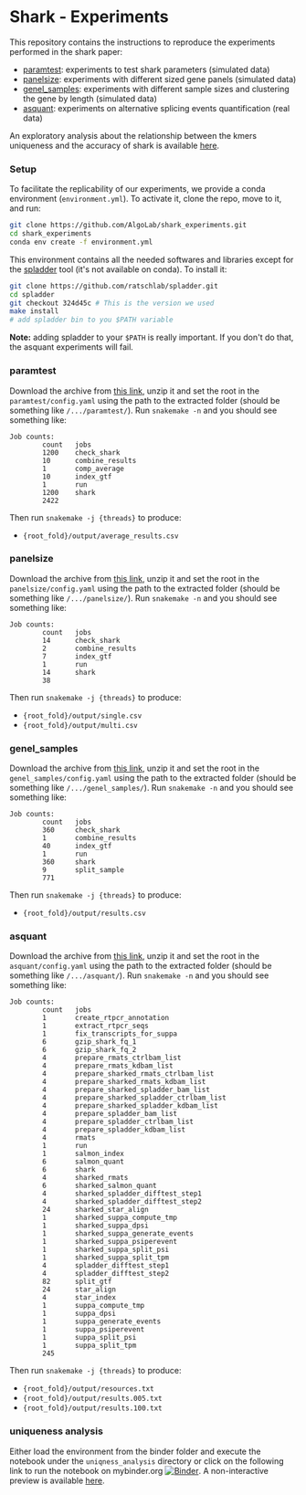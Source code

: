 # Shark - Experiments
This repository contains the instructions to reproduce the experiments performed in the shark paper:
* [paramtest](#paramtest): experiments to test shark parameters (simulated data)
* [panelsize](#panelsize): experiments with different sized gene panels (simulated data)
* [genel_samples](#genel_samples): experiments with different sample sizes and clustering the gene by length (simulated data)
* [asquant](#asquant): experiments on alternative splicing events quantification (real data)

An exploratory analysis about the relationship between the kmers uniqueness and the accuracy of shark is available [here](#uniqueness-analysis).

### Setup

To facilitate the replicability of our experiments, we provide a conda environment (`environment.yml`). To activate it, clone the repo, move to it, and run:
```bash
git clone https://github.com/AlgoLab/shark_experiments.git
cd shark_experiments
conda env create -f environment.yml
```
This environment contains all the needed softwares and libraries except for the [spladder](https://github.com/ratschlab/spladder) tool (it's not available on conda). To install it:
```bash
git clone https://github.com/ratschlab/spladder.git
cd spladder
git checkout 324d45c # This is the version we used
make install
# add spladder bin to you $PATH variable
```
**Note:** adding spladder to your `$PATH` is really important. If you don't do that, the asquant experiments will fail.

### paramtest
Download the archive from [this link](https://drive.google.com/file/d/1D4BtTfhE8RLyBA2Y3v-epJGuP-x-mXmf/view), unzip it and set the root in the `paramtest/config.yaml` using the path to the extracted folder (should be something like `/.../paramtest/`). Run `snakemake -n` and you should see something like:
```
Job counts:
        count   jobs
        1200    check_shark
        10      combine_results
        1       comp_average
        10      index_gtf
        1       run
        1200    shark
        2422
```

Then run `snakemake -j {threads}` to produce:
* `{root_fold}/output/average_results.csv`

### panelsize
Download the archive from [this link](https://drive.google.com/file/d/14oO2O6p9oAmt8ejvuNvNCqtZhbmCRx3F/view), unzip it and set the root in the `panelsize/config.yaml` using the path to the extracted folder (should be something like `/.../panelsize/`). Run `snakemake -n` and you should see something like:
```
Job counts:
        count   jobs
        14      check_shark
        2       combine_results
        7       index_gtf
        1       run
        14      shark
        38
```

Then run `snakemake -j {threads}` to produce:
* `{root_fold}/output/single.csv`
* `{root_fold}/output/multi.csv`

### genel_samples
Download the archive from [this link](https://drive.google.com/file/d/1YxJvqeMacMLoRdXlw_7Tw7tsMwMpPvp1/view), unzip it and set the root in the `genel_samples/config.yaml` using the path to the extracted folder (should be something like `/.../genel_samples/`). Run `snakemake -n` and you should see something like:
```
Job counts:
        count   jobs
        360     check_shark
        1       combine_results
        40      index_gtf
        1       run
        360     shark
        9       split_sample
        771
```

Then run `snakemake -j {threads}` to produce:
* `{root_fold}/output/results.csv`

### asquant
Download the archive from [this link](https://drive.google.com/file/d/1xW5JxKH1OL5dWDcrOPFGW9l40tEjHHph/view), unzip it and set the root in the `asquant/config.yaml` using the path to the extracted folder (should be something like `/.../asquant/`). Run `snakemake -n` and you should see something like:
```
Job counts:
        count   jobs
        1       create_rtpcr_annotation
        1       extract_rtpcr_seqs
        1       fix_transcripts_for_suppa
        6       gzip_shark_fq_1
        6       gzip_shark_fq_2
        4       prepare_rmats_ctrlbam_list
        4       prepare_rmats_kdbam_list
        4       prepare_sharked_rmats_ctrlbam_list
        4       prepare_sharked_rmats_kdbam_list
        4       prepare_sharked_spladder_bam_list
        4       prepare_sharked_spladder_ctrlbam_list
        4       prepare_sharked_spladder_kdbam_list
        4       prepare_spladder_bam_list
        4       prepare_spladder_ctrlbam_list
        4       prepare_spladder_kdbam_list
        4       rmats
        1       run
        1       salmon_index
        6       salmon_quant
        6       shark
        4       sharked_rmats
        6       sharked_salmon_quant
        4       sharked_spladder_difftest_step1
        4       sharked_spladder_difftest_step2
        24      sharked_star_align
        1       sharked_suppa_compute_tmp
        1       sharked_suppa_dpsi
        1       sharked_suppa_generate_events
        1       sharked_suppa_psiperevent
        1       sharked_suppa_split_psi
        1       sharked_suppa_split_tpm
        4       spladder_difftest_step1
        4       spladder_difftest_step2
        82      split_gtf
        24      star_align
        4       star_index
        1       suppa_compute_tmp
        1       suppa_dpsi
        1       suppa_generate_events
        1       suppa_psiperevent
        1       suppa_split_psi
        1       suppa_split_tpm
        245
```

Then run `snakemake -j {threads}` to produce:
* `{root_fold}/output/resources.txt`
* `{root_fold}/output/results.005.txt`
* `{root_fold}/output/results.100.txt`

### uniqueness analysis

Either load the environment from the binder folder and execute the notebook under the `uniqness_analysis` directory or click on the following link to run the notebook on mybinder.org [![Binder](https://mybinder.org/badge_logo.svg)](https://mybinder.org/v2/gh/AlgoLab/shark_experiments/master). A non-interactive preview is available [here](uniqness_analysis/notebook.ipynb).
